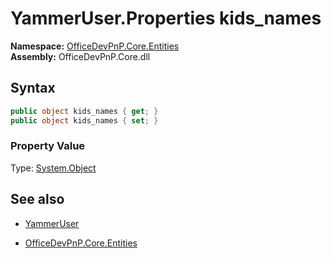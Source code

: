 # YammerUser.Properties kids_names
**Namespace:** [OfficeDevPnP.Core.Entities](OfficeDevPnP.Core.Entities.md)  
**Assembly:** OfficeDevPnP.Core.dll  
## Syntax
```C#
public object kids_names { get; }
public object kids_names { set; }
```

### Property Value
Type: [System.Object](System.Object.md) 

## See also
- [YammerUser](YammerUser.md) 

- [OfficeDevPnP.Core.Entities](OfficeDevPnP.Core.Entities.md)
